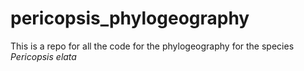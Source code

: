 # pericopsis_phylogeography

This is a repo for all the code for the phylogeography for the species <i>Pericopsis elata</i>

